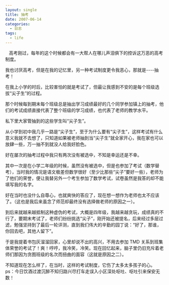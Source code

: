 ```yaml
---
layout: single
title: 抽考
date: 2007-06-14
categories:
  - 日志
tags:
  - life
---
```


&nbsp;&nbsp;&nbsp;高考刚过，每年的这个时候都会有一大帮人在哪儿声泪俱下的控诉这万恶的高考制度。

我也讨厌高考，但是在我的记忆里，另一种考试制度更令我恶心，那就是----抽考！

在我上小学的时后，比较害怕的就是考试了，但最让我感到不安的是每个班级选拔“尖子生”的过程。

那个时候每到期末每个班级总是抽出学习成绩最好的几个同学参加镇上的抽考，他们的考试成绩直接代表了整个班级的学习成绩，也代表了老师的教学水平。

私下里大家管抽到的这些学生叫“尖子生”。

从小学到初中我几乎一路是“尖子生”，至于为什么要有“尖子生”，这样考试有什么意义我就不去想了，只知道如果被老师抽到当“尖子生”就全家开心，我在家也可以放肆一些，万一抽不到就没人给我好脸色。

好在屡次的抽考过程中我只有两次没有被选中，不知是幸运还是不幸。

其中一次是在小学二年级的时候，虽然没有被选中，但是也参加了考试（数学替考），当时我的情况是语文极差但数学很好（至少比那些“尖子”要好一些），老师为了他们的荣誉，便让我替另外一个考生参加了数学考试，试卷虽然是我答的却不能填写我的名字。

好在当时也没什么自尊心，也就爽快的答应了，现在想一想作为老师也太不应该了。（这也是我后来虽念了师范却最终没有选择做老师的原因之一）。

到后来就越来越抵制这种虚伪的考试，大概是四年级，我越来越贪玩，成绩真的不行了，要期末考试了，老师们纷纷挑选“尖子”，刚开始还被提名，后来经过多层过滤，勉强坚持到了最后一轮评测，直到我们伟大的辛勤的园丁说：“好了，那谁，你回去吧，其他人留下”。

于是我提着书包灰溜溜回家，心里却说不出的高兴，不用去参加 TMD 关系到班集体荣誉的考试了！爽！哼哼，我冷笑，冷笑。现在回忆起来，脑子里仍旧充斥着老师们那因为贪图班级的名次而扭曲的面容（这就是原因之二）。

不知道现在怎么样了，在当时，这样的考试制度，它伤了太多太多孩子的心。ps：今日饮酒过渡沉醉不知归路兴尽打车走误入小区深处呕吐、呕吐引来保安无数！
